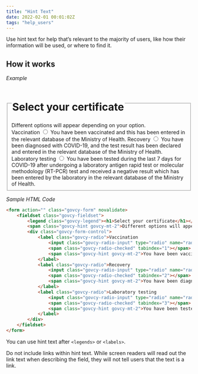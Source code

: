 ```yaml
---
title: "Hint Text"
date: 2022-02-01 00:01:02Z
tags: "help_users"
---
```

Use hint text for help that’s relevant to the majority of users, like how their information will be used, or where to find it. 

## How it works

*Example*
<div class="govcy-container govcy-p-4  govcy-br-1 govcy-br-standard govcy-mb-4">
<form action="" class="govcy-form" novalidate>
    <fieldset class="govcy-fieldset">
        <legend class="govcy-legend"><h1>Select your certificate</h1></legend>
        <span class="govcy-hint govcy-mt-2">Different options will appear depending on your option.</span>
        <div class="govcy-form-control">
            <label class="govcy-radio">Vaccination
                <input class="govcy-radio-input" type="radio" name="radio">
                <span class="govcy-radio-checked" tabindex="1"></span>
                <span class="govcy-hint govcy-mt-2">You have been vaccinated and this has been entered in the relevant database of the Ministry of Health.</span>
            </label>
            <label class="govcy-radio">Recovery
                <input class="govcy-radio-input" type="radio" name="radio">
                <span class="govcy-radio-checked" tabindex="2"></span>
                <span class="govcy-hint govcy-mt-2">You have been diagnosed with COVID-19, and the test result has been declared and entered in the relevant database of the Ministry of Health.</span>
            </label>
            <label class="govcy-radio">Laboratory testing
                <input class="govcy-radio-input" type="radio" name="radio">
                <span class="govcy-radio-checked" tabindex="3"></span>
                <span class="govcy-hint govcy-mt-2">You have been tested during the last 7 days for COVID-19 after undergoing a laboratory antigen rapid test or molecular methodology (RT-PCR) test and received a negative result which has been entered by the laboratory in the relevant database of the Ministry of Health.</span>
            </label>
        </div>
    </fieldset>
</form>
</div>

*Sample HTML Code*

```html
<form action="" class="govcy-form" novalidate>
    <fieldset class="govcy-fieldset">
        <legend class="govcy-legend"><h1>Select your certificate</h1></legend>
        <span class="govcy-hint govcy-mt-2">Different options will appear depending on your option.</span>
        <div class="govcy-form-control">
            <label class="govcy-radio">Vaccination
                <input class="govcy-radio-input" type="radio" name="radio">
                <span class="govcy-radio-checked" tabindex="1"></span>
                <span class="govcy-hint govcy-mt-2">You have been vaccinated and this has been entered in the relevant database of the Ministry of Health.</span>
            </label>
            <label class="govcy-radio">Recovery
                <input class="govcy-radio-input" type="radio" name="radio">
                <span class="govcy-radio-checked" tabindex="2"></span>
                <span class="govcy-hint govcy-mt-2">You have been diagnosed with COVID-19, and the test result has been declared and entered in the relevant database of the Ministry of Health.</span>
            </label>
            <label class="govcy-radio">Laboratory testing
                <input class="govcy-radio-input" type="radio" name="radio">
                <span class="govcy-radio-checked" tabindex="3"></span>
                <span class="govcy-hint govcy-mt-2">You have been tested during the last 7 days for COVID-19 after undergoing a laboratory antigen rapid test or molecular methodology (RT-PCR) test and received a negative result which has been entered by the laboratory in the relevant database of the Ministry of Health.</span>
            </label>
        </div>
    </fieldset>
</form>
```

You can use hint text after `<legends>` or `<labels>`.

Do not include links within hint text. While screen readers will read out the link text when describing the field, they will not tell users that the text is a link.
